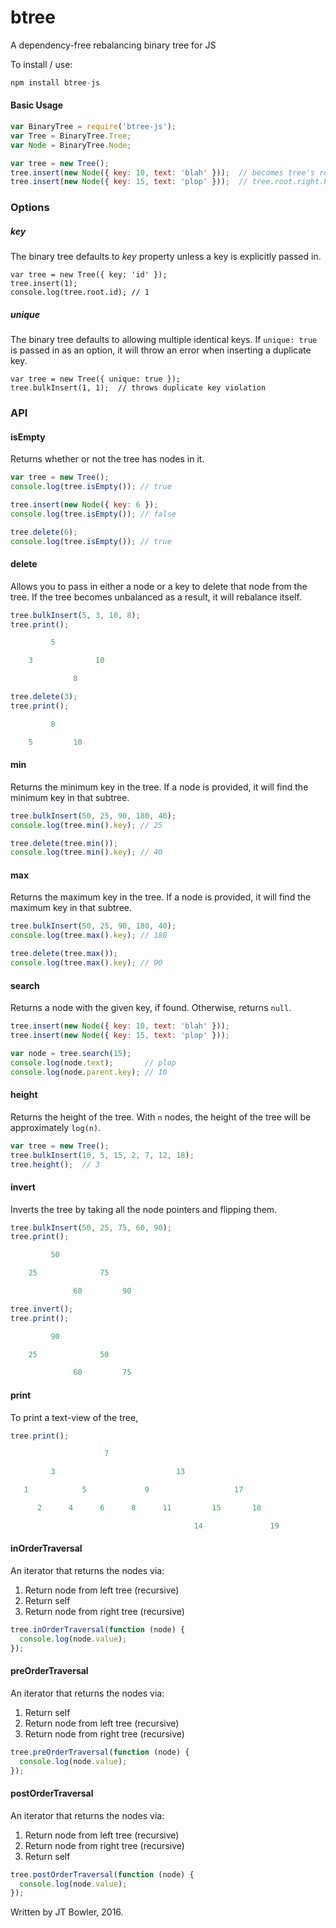 # btree
A dependency-free rebalancing binary tree for JS

To install / use:
```javascript
npm install btree-js
```

#### Basic Usage
```javascript
var BinaryTree = require('btree-js');
var Tree = BinaryTree.Tree;
var Node = BinaryTree.Node;

var tree = new Tree();
tree.insert(new Node({ key: 10, text: 'blah' }));  // becomes tree's root
tree.insert(new Node({ key: 15, text: 'plop' }));  // tree.root.right.key: 15
```

### Options
##### key
The binary tree defaults to *key* property unless a key is explicitly passed in.

```
var tree = new Tree({ key: 'id' });
tree.insert(1);
console.log(tree.root.id); // 1
```

##### unique
The binary tree defaults to allowing multiple identical keys.  If `unique: true` is passed in as an option, it will throw an error when inserting a duplicate key.

```
var tree = new Tree({ unique: true });
tree.bulkInsert(1, 1);  // throws duplicate key violation
```

### API
#### isEmpty
Returns whether or not the tree has nodes in it.
```javascript
var tree = new Tree();
console.log(tree.isEmpty()); // true

tree.insert(new Node({ key: 6 });
console.log(tree.isEmpty()); // false

tree.delete(6);
console.log(tree.isEmpty()); // true
```

#### delete
Allows you to pass in either a node or a key to delete that node from the tree.  If the tree becomes unbalanced as a result, it will rebalance itself.

```javascript
tree.bulkInsert(5, 3, 10, 8);
tree.print();

         5

    3              10

              8

tree.delete(3);
tree.print();

         8

    5         10
```

#### min
Returns the minimum key in the tree.  If a node is provided, it will find the minimum key in that subtree.

```javascript
tree.bulkInsert(50, 25, 90, 180, 40);
console.log(tree.min().key); // 25

tree.delete(tree.min());
console.log(tree.min().key); // 40
```

#### max
Returns the maximum key in the tree.  If a node is provided, it will find the maximum key in that subtree.

```javascript
tree.bulkInsert(50, 25, 90, 180, 40);
console.log(tree.max().key); // 180

tree.delete(tree.max());
console.log(tree.max().key); // 90
```

#### search
Returns a node with the given key, if found.  Otherwise, returns `null`.
```javascript
tree.insert(new Node({ key: 10, text: 'blah' }));
tree.insert(new Node({ key: 15, text: 'plop' }));

var node = tree.search(15);
console.log(node.text);       // plop
console.log(node.parent.key); // 10
```

#### height
Returns the height of the tree.  With `n` nodes, the height of the
tree will be approximately `log(n)`.
```javascript
var tree = new Tree();
tree.bulkInsert(10, 5, 15, 2, 7, 12, 18);
tree.height();  // 3
```

#### invert
Inverts the tree by taking all the node pointers and flipping them.

```javascript
tree.bulkInsert(50, 25, 75, 60, 90);
tree.print();

         50

    25              75

              60         90

tree.invert();
tree.print();

         90

    25              50

              60         75
```

#### print
To print a text-view of the tree,

```javascript
tree.print();

                     7

         3                           13

   1            5             9                   17

      2      4      6      8      11         15       18

                                         14               19
```

#### inOrderTraversal
An iterator that returns the nodes via:

1. Return node from left tree (recursive)
2. Return self
3. Return node from right tree (recursive)

```javascript
tree.inOrderTraversal(function (node) {
  console.log(node.value);
});
```


#### preOrderTraversal
An iterator that returns the nodes via:

1. Return self
2. Return node from left tree (recursive)
3. Return node from right tree (recursive)

```javascript
tree.preOrderTraversal(function (node) {
  console.log(node.value);
});
```


#### postOrderTraversal
An iterator that returns the nodes via:

1. Return node from left tree (recursive)
2. Return node from right tree (recursive)
3. Return self

```javascript
tree.postOrderTraversal(function (node) {
  console.log(node.value);
});
```


Written by JT Bowler, 2016.

